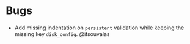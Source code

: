 # Bugs

* Add missing indentation on `persistent` validation while keeping the missing key `disk_config`. @itsouvalas
